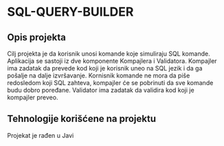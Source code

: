 # SQL-QUERY-BUILDER

<h2>Opis projekta</h2>

Cilj projekta je da korisnik unosi komande koje simuliraju SQL komande. Aplikacija se sastoji iz dve komponente Kompajlera i Validatora. Kompajler ima zadatak da prevede kod koji je korisnik uneo na SQL jezik i da ga pošalje na dalje izvršavanje. Kornisnik komande ne mora da piše redosledom koji SQL zahteva, kompajler će se pobrinuti da sve komande budu dobro poređane. Validator ima zadatak da validira kod koji je kompajler preveo.

<h2>Tehnologije korišćene na projektu</h2>

Projekat je rađen u Javi
